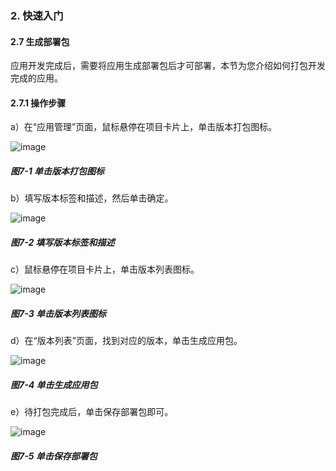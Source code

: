 ### 2. 快速入门

#### 2.7 生成部署包

应用开发完成后，需要将应用生成部署包后才可部署，本节为您介绍如何打包开发完成的应用。

#### 2.7.1 操作步骤

a）在“应用管理”页面，鼠标悬停在项目卡片上，单击版本打包图标。

![image](https://user-images.githubusercontent.com/79617492/212253208-ff33c444-7a95-4a53-b561-f7454e633800.png)

##### 图7-1 单击版本打包图标

b）填写版本标签和描述，然后单击确定。

![image](https://user-images.githubusercontent.com/79617492/212253223-fa97d2f8-594b-49b4-ba81-e606e1d04522.png)

##### 图7-2 填写版本标签和描述

c）鼠标悬停在项目卡片上，单击版本列表图标。

![image](https://user-images.githubusercontent.com/79617492/212253247-d1dad50f-c0c2-4f82-a837-2a2d596ed402.png)

##### 图7-3 单击版本列表图标

d）在“版本列表”页面，找到对应的版本，单击生成应用包。

![image](https://user-images.githubusercontent.com/79617492/212253267-dd489012-8653-4370-88ac-0d71ee12d602.png)

##### 图7-4 单击生成应用包

e）待打包完成后，单击保存部署包即可。

![image](https://user-images.githubusercontent.com/79617492/212253290-f6a27e90-b01c-48e6-a15c-88b886499d75.png)

##### 图7-5 单击保存部署包
